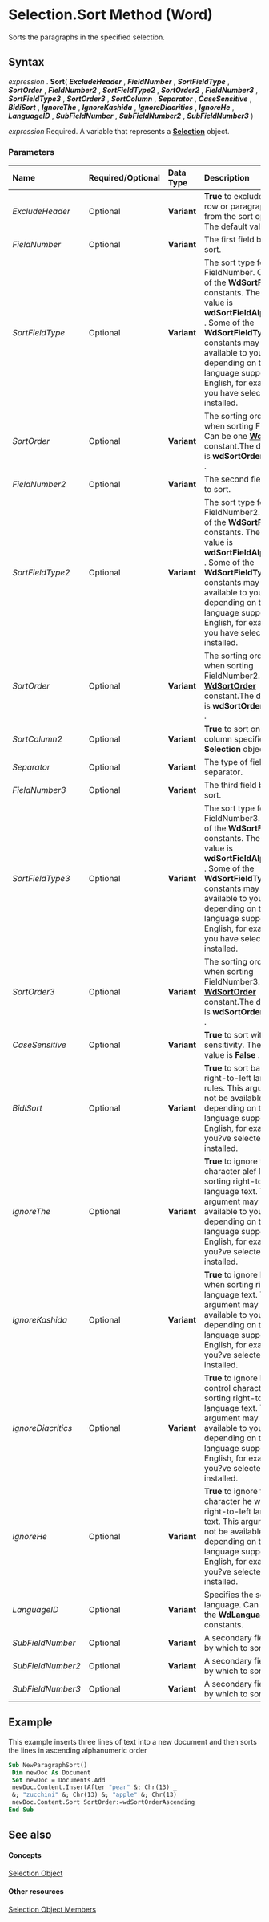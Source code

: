 
# Selection.Sort Method (Word)

Sorts the paragraphs in the specified selection.


## Syntax

 _expression_ . **Sort**( **_ExcludeHeader_** , **_FieldNumber_** , **_SortFieldType_** , **_SortOrder_** , **_FieldNumber2_** , **_SortFieldType2_** , **_SortOrder2_** , **_FieldNumber3_** , **_SortFieldType3_** , **_SortOrder3_** , **_SortColumn_** , **_Separator_** , **_CaseSensitive_** , **_BidiSort_** , **_IgnoreThe_** , **_IgnoreKashida_** , **_IgnoreDiacritics_** , **_IgnoreHe_** , **_LanguageID_** , **_SubFieldNumber_** , **_SubFieldNumber2_** , **_SubFieldNumber3_** )

 _expression_ Required. A variable that represents a **[Selection](7b574a91-c33e-ecfd-6783-6b7528b2ed8f.md)** object.


### Parameters



|**Name**|**Required/Optional**|**Data Type**|**Description**|
|:-----|:-----|:-----|:-----|
| _ExcludeHeader_|Optional| **Variant**| **True** to exclude the first row or paragraph header from the sort operation. The default value is **False** .|
| _FieldNumber_|Optional| **Variant**|The first field by which to sort.|
| _SortFieldType_|Optional| **Variant**|The sort type for FieldNumber. Can be one of the  **WdSortFieldType** constants. The default value is **wdSortFieldAlphanumeric** . Some of the **WdSortFieldType** constants may not be available to you, depending on the language support (U.S. English, for example) that you have selected or installed.|
| _SortOrder_|Optional| **Variant**|The sorting order to use when sorting FieldNumber. Can be one  **[WdSortOrder](d532202f-3622-9b74-0bd9-85e446c3b616.md)** constant.The default value is **wdSortOrderAscending** .|
| _FieldNumber2_|Optional| **Variant**|The second field by which to sort.|
| _SortFieldType2_|Optional| **Variant**|The sort type for FieldNumber2. Can be one of the  **WdSortFieldType** constants. The default value is **wdSortFieldAlphanumeric** . Some of the **WdSortFieldType** constants may not be available to you, depending on the language support (U.S. English, for example) that you have selected or installed.|
| _SortOrder_|Optional| **Variant**|The sorting order to use when sorting FieldNumber2. Can be one  **[WdSortOrder](d532202f-3622-9b74-0bd9-85e446c3b616.md)** constant.The default value is **wdSortOrderAscending** .|
| _SortColumn2_|Optional| **Variant**| **True** to sort only the column specified by the **Selection** object.|
| _Separator_|Optional| **Variant**|The type of field separator.|
| _FieldNumber3_|Optional| **Variant**|The third field by which to sort.|
| _SortFieldType3_|Optional| **Variant**|The sort type for FieldNumber3. Can be one of the  **WdSortFieldType** constants. The default value is **wdSortFieldAlphanumeric** . Some of the **WdSortFieldType** constants may not be available to you, depending on the language support (U.S. English, for example) that you have selected or installed.|
| _SortOrder3_|Optional| **Variant**|The sorting order to use when sorting FieldNumber3. Can be one  **[WdSortOrder](d532202f-3622-9b74-0bd9-85e446c3b616.md)** constant.The default value is **wdSortOrderAscending** .|
| _CaseSensitive_|Optional| **Variant**| **True** to sort with case sensitivity. The default value is **False** .|
| _BidiSort_|Optional| **Variant**| **True** to sort based on right-to-left language rules. This argument may not be available to you, depending on the language support (U.S. English, for example) that you?ve selected or installed.|
| _IgnoreThe_|Optional| **Variant**| **True** to ignore the Arabic character alef lam when sorting right-to-left language text. This argument may not be available to you, depending on the language support (U.S. English, for example) that you?ve selected or installed.|
| _IgnoreKashida_|Optional| **Variant**| **True** to ignore kashidas when sorting right-to-left language text. This argument may not be available to you, depending on the language support (U.S. English, for example) that you?ve selected or installed.|
| _IgnoreDiacritics_|Optional| **Variant**| **True** to ignore bidirectional control characters when sorting right-to-left language text. This argument may not be available to you, depending on the language support (U.S. English, for example) that you?ve selected or installed.|
| _IgnoreHe_|Optional| **Variant**| **True** to ignore the Hebrew character he when sorting right-to-left language text. This argument may not be available to you, depending on the language support (U.S. English, for example) that you?ve selected or installed.|
| _LanguageID_|Optional| **Variant**|Specifies the sorting language. Can be one of the  **WdLanguageID** constants.|
| _SubFieldNumber_|Optional| **Variant**|A secondary field number by which to sort.|
| _SubFieldNumber2_|Optional| **Variant**|A secondary field number by which to sort.|
| _SubFieldNumber3_|Optional| **Variant**|A secondary field number by which to sort.|

## Example

This example inserts three lines of text into a new document and then sorts the lines in ascending alphanumeric order


```vb
Sub NewParagraphSort() 
 Dim newDoc As Document 
 Set newDoc = Documents.Add 
 newDoc.Content.InsertAfter "pear" &; Chr(13) _ 
 &; "zucchini" &; Chr(13) &; "apple" &; Chr(13) 
 newDoc.Content.Sort SortOrder:=wdSortOrderAscending 
End Sub
```


## See also


#### Concepts


[Selection Object](7b574a91-c33e-ecfd-6783-6b7528b2ed8f.md)
#### Other resources


[Selection Object Members](71e67a43-d40a-ad9a-8ef2-c5c487733e0d.md)
